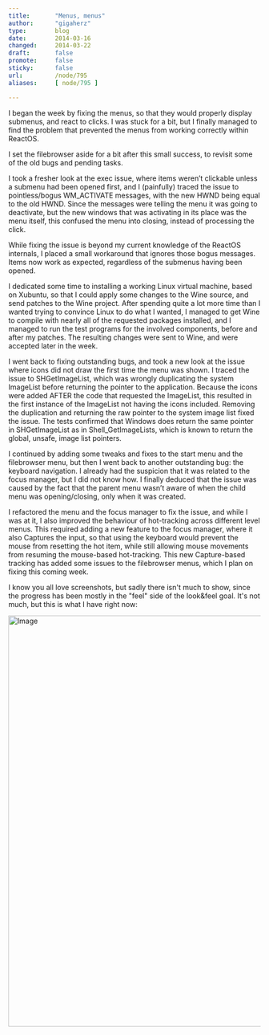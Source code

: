 ```yaml
---
title:       "Menus, menus"
author:      "gigaherz"
type:        blog
date:        2014-03-16
changed:     2014-03-22
draft:       false
promote:     false
sticky:      false
url:         /node/795
aliases:     [ node/795 ]

---
```


<p>I began the week by fixing the menus, so that they would properly display submenus, and react to clicks. I was stuck for a bit, but I finally managed to find the problem that prevented the menus from working correctly within ReactOS.</p><p>I set the filebrowser aside for a bit after this small success, to revisit some of the old bugs and pending tasks.</p><p>I took a fresher look at the exec issue, where items weren’t clickable unless a submenu had been opened first, and I (painfully) traced the issue to pointless/bogus WM_ACTIVATE messages, with the new HWND being equal to the old HWND. Since the messages were telling the menu it was going to deactivate, but the new windows that was activating in its place was the menu itself, this confused the menu into closing, instead of processing the click.</p><p>While fixing the issue is beyond my current knowledge of the ReactOS internals, I placed a small workaround that ignores those bogus messages. Items now work as expected, regardless of the submenus having been opened.</p><p>I dedicated some time to installing a working Linux virtual machine, based on Xubuntu, so that I could apply some changes to the Wine source, and send patches to the Wine project. After spending quite a lot more time than I wanted trying to convince Linux to do what I wanted, I managed to get Wine to compile with nearly all of the requested packages installed, and I managed to run the test programs for the involved components, before and after my patches. The resulting changes were sent to Wine, and were accepted later in the week.</p><p>I went back to fixing outstanding bugs, and took a new look at the issue where icons did not draw the first time the menu was shown. I traced the issue to SHGetImageList, which was wrongly duplicating the system ImageList before returning the pointer to the application. Because the icons were added AFTER the code that requested the ImageList, this resulted in the first instance of the ImageList not having the icons included. Removing the duplication and returning the raw pointer to the system image list fixed the issue. The tests confirmed that Windows does return the same pointer in SHGetImageList as in Shell_GetImageLists, which is known to return the global, unsafe, image list pointers.</p><p>I continued by adding some tweaks and fixes to the start menu and the filebrowser menu, but then I went back to another outstanding bug: the keyboard navigation. I already had the suspicion that it was related to the focus manager, but I did not know how. I finally deduced that the issue was caused by the fact that the parent menu wasn’t aware of when the child menu was opening/closing, only when it was created.</p><p>I refactored the menu and the focus manager to fix the issue, and while I was at it, I also improved the behaviour of hot-tracking across different level menus. This required adding a new feature to the focus manager, where it also Captures the input, so that using the keyboard would prevent the mouse from resetting the hot item, while still allowing mouse movements from resuming the mouse-based hot-tracking. This new Capture-based tracking has added some issues to the filebrowser menus, which I plan on fixing this coming week.</p><p>I know you all love screenshots, but sadly there isn't much to show, since the progress has been mostly in the "feel" side of the look&amp;feel goal. It's not much, but this is what I have right now:</p><p><img alt="Image" class="imgp_img" src="/sites/default/files/imagepicker/2924/ReactOS-2014-03-11-11-31-22.png" style="width: 1024px; height: 819px;"></p>
